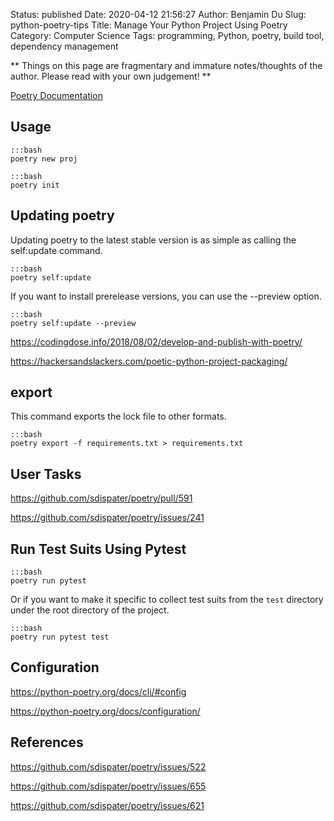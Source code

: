 Status: published
Date: 2020-04-12 21:56:27
Author: Benjamin Du
Slug: python-poetry-tips
Title: Manage Your Python Project Using Poetry
Category: Computer Science
Tags: programming, Python, poetry, build tool, dependency management

**
Things on this page are fragmentary and immature notes/thoughts of the author.
Please read with your own judgement!
**


[Poetry Documentation](https://poetry.eustace.io/docs/)

## Usage

    :::bash
    poetry new proj

    :::bash
    poetry init

## Updating poetry

Updating poetry to the latest stable version is as simple as calling the self:update command.

    :::bash
    poetry self:update

If you want to install prerelease versions, you can use the --preview option.

    :::bash
    poetry self:update --preview

https://codingdose.info/2018/08/02/develop-and-publish-with-poetry/

https://hackersandslackers.com/poetic-python-project-packaging/

## export

This command exports the lock file to other formats.

    :::bash
    poetry export -f requirements.txt > requirements.txt

## User Tasks

https://github.com/sdispater/poetry/pull/591

https://github.com/sdispater/poetry/issues/241

## Run Test Suits Using Pytest

    :::bash
    poetry run pytest

Or if you want to make it specific to collect test suits from the `test` directory 
under the root directory of the project.

    :::bash
    poetry run pytest test

## Configuration

https://python-poetry.org/docs/cli/#config

https://python-poetry.org/docs/configuration/

## References

https://github.com/sdispater/poetry/issues/522

https://github.com/sdispater/poetry/issues/655

https://github.com/sdispater/poetry/issues/621


